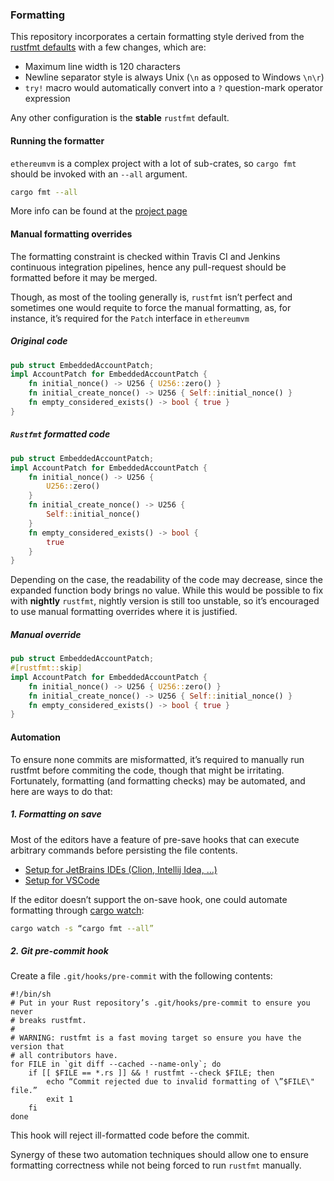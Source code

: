 ### Formatting
This repository incorporates a certain formatting style derived from the [rustfmt defaults](https://github.com/rust-lang/rustfmt/blob/master/Configurations.md) with a few changes, which are:
 - Maximum line width is 120 characters
 - Newline separator style is always Unix (`\n` as opposed to Windows `\n\r`)
 - `try!` macro would automatically convert into a `?` question-mark operator expression
 
Any other configuration is the **stable** `rustfmt` default.

#### Running the formatter
`ethereumvm` is a complex project with a lot of sub-crates, so `cargo fmt` should be invoked with an `--all` argument.
```bash
cargo fmt --all
```
More info can be found at the [project page](https://github.com/rust-lang/rustfmt)

#### Manual formatting overrides
The formatting constraint is checked within Travis CI and Jenkins continuous integration pipelines, hence any pull-request should be formatted before it may be merged.

Though, as most of the tooling generally is, `rustfmt` isn’t perfect and sometimes one would requite to force the manual formatting, as, for instance, it’s required for the `Patch` interface in `ethereumvm`
##### Original code
```rust
pub struct EmbeddedAccountPatch;
impl AccountPatch for EmbeddedAccountPatch {
    fn initial_nonce() -> U256 { U256::zero() }
    fn initial_create_nonce() -> U256 { Self::initial_nonce() }
    fn empty_considered_exists() -> bool { true }
}
```
##### `Rustfmt` formatted code
```rust
pub struct EmbeddedAccountPatch;
impl AccountPatch for EmbeddedAccountPatch {
    fn initial_nonce() -> U256 { 
        U256::zero() 
    }
    fn initial_create_nonce() -> U256 { 
        Self::initial_nonce() 
    }
    fn empty_considered_exists() -> bool { 
        true 
    }
}
```
Depending on the case, the readability of the code may decrease, since the expanded function body brings no value. 
While this would be possible to fix with **nightly** `rustfmt`, nightly version is still too unstable, so it’s encouraged to use manual formatting overrides where it is justified.
##### Manual override
```rust
pub struct EmbeddedAccountPatch;
#[rustfmt::skip]
impl AccountPatch for EmbeddedAccountPatch {
    fn initial_nonce() -> U256 { U256::zero() }
    fn initial_create_nonce() -> U256 { Self::initial_nonce() }
    fn empty_considered_exists() -> bool { true }
}
```
#### Automation
To ensure none commits are misformatted, it’s required to manually run rustfmt before commiting the code, though that might be irritating.
Fortunately, formatting (and formatting checks) may be automated, and here are ways to do that:
##### 1. Formatting on save
Most of the editors have a feature of pre-save hooks that can execute arbitrary commands before persisting the file contents.
* [Setup for JetBrains IDEs (Clion, Intellij Idea, …)](https://codurance.com/2017/11/26/rusting-IntelliJ/)
* [Setup for VSCode](https://github.com/editor-rs/vscode-rust/blob/master/doc/format.md)

If the editor doesn’t support the on-save hook, one could automate formatting through [cargo watch](https://github.com/passcod/cargo-watch):
```bash
cargo watch -s “cargo fmt --all”
```
##### 2. Git pre-commit hook
Create a file `.git/hooks/pre-commit` with the following contents:
```
#!/bin/sh
# Put in your Rust repository’s .git/hooks/pre-commit to ensure you never
# breaks rustfmt. 
#
# WARNING: rustfmt is a fast moving target so ensure you have the version that
# all contributors have.
for FILE in `git diff --cached --name-only`; do
    if [[ $FILE == *.rs ]] && ! rustfmt --check $FILE; then
        echo “Commit rejected due to invalid formatting of \”$FILE\" file.”
        exit 1
    fi
done
```
This hook will reject ill-formatted code before the commit.

Synergy of these two automation techniques should allow one to ensure formatting correctness while not being forced to run `rustfmt` manually.


